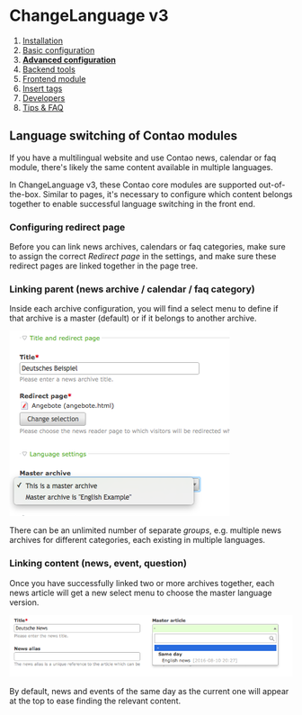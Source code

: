 # ChangeLanguage v3

1. [Installation](01-installation.md)
2. [Basic configuration](02-basics.md)
3. [**Advanced configuration**](03-advanced.md)
4. [Backend tools](04-backend.md)
5. [Frontend module](05-frontend-module.md)
6. [Insert tags](06-inserttags.md)
7. [Developers](07-developers.md)
8. [Tips & FAQ](08-tips-faq.md)


## Language switching of Contao modules

If you have a multilingual website and use Contao news, calendar or faq module,
there's likely the same content available in multiple languages.

In ChangeLanguage v3, these Contao core modules are supported out-of-the-box.
Similar to pages, it's necessary to configure which content belongs together to
enable successful language switching in the front end.


### Configuring redirect page

Before you can link news archives, calendars or faq categories, make sure
to assign the correct *Redirect page* in the settings, and make sure these
redirect pages are linked together in the page tree.


### Linking parent (news archive / calendar / faq category)

Inside each archive configuration, you will find a select menu to
define if that archive is a master (default) or if it belongs to another
archive.

![](images/news-archive.png)

There can be an unlimited number of separate *groups*, e.g. multiple news
archives for different categories, each existing in multiple languages.


### Linking content (news, event, question)

Once you have successfully linked two or more archives together, each
news article will get a new select menu to choose the master language
version.

![](images/news.png)

By default, news and events of the same day as the current one will appear
at the top to ease finding the relevant content.
